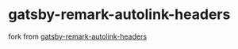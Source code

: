 # gatsby-remark-autolink-headers
fork from [gatsby-remark-autolink-headers](https://github.com/gatsbyjs/gatsby/tree/master/packages/gatsby-remark-autolink-headers)
